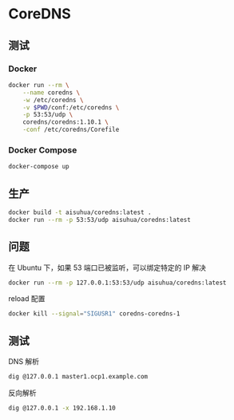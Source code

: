 # CoreDNS

## 测试

### Docker

```sh
docker run --rm \
    --name coredns \
    -w /etc/coredns \
    -v $PWD/conf:/etc/coredns \
    -p 53:53/udp \
    coredns/coredns:1.10.1 \
    -conf /etc/coredns/Corefile
```

### Docker Compose

```sh
docker-compose up
```

## 生产

```sh
docker build -t aisuhua/coredns:latest .
docker run --rm -p 53:53/udp aisuhua/coredns:latest
```

## 问题

在 Ubuntu 下，如果 53 端口已被监听，可以绑定特定的 IP 解决

```sh
docker run --rm -p 127.0.0.1:53:53/udp aisuhua/coredns:latest
```

reload 配置

```sh
docker kill --signal="SIGUSR1" coredns-coredns-1
```

## 测试

DNS 解析

```sh
dig @127.0.0.1 master1.ocp1.example.com
```

反向解析

```sh
dig @127.0.0.1 -x 192.168.1.10
```

